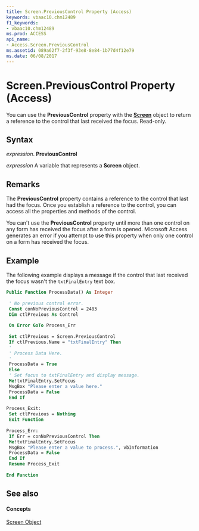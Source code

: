 ```yaml
---
title: Screen.PreviousControl Property (Access)
keywords: vbaac10.chm12489
f1_keywords:
- vbaac10.chm12489
ms.prod: ACCESS
api_name:
- Access.Screen.PreviousControl
ms.assetid: 089a62f7-2f3f-93e8-8e84-1b77d4f12e79
ms.date: 06/08/2017
---
```



# Screen.PreviousControl Property (Access)

You can use the  **PreviousControl** property with the **[Screen](screen-object-access.md)** object to return a reference to the control that last received the focus. Read-only.


## Syntax

 _expression_. **PreviousControl**

 _expression_ A variable that represents a **Screen** object.


## Remarks

The  **PreviousControl** property contains a reference to the control that last had the focus. Once you establish a reference to the control, you can access all the properties and methods of the control.

You can't use the  **PreviousControl** property until more than one control on any form has received the focus after a form is opened. Microsoft Access generates an error if you attempt to use this property when only one control on a form has received the focus.


## Example

The following example displays a message if the control that last received the focus wasn't the  `txtFinalEntry` text box.


```vb
Public Function ProcessData() As Integer 
 
 ' No previous control error. 
 Const conNoPreviousControl = 2483 
 Dim ctlPrevious As Control 
 
 On Error GoTo Process_Err 
 
 Set ctlPrevious = Screen.PreviousControl 
 If ctlPrevious.Name = "txtFinalEntry" Then 
 ' 
 ' Process Data Here. 
 ' 
 ProcessData = True 
 Else 
 ' Set focus to txtFinalEntry and display message. 
 Me!txtFinalEntry.SetFocus 
 MsgBox "Please enter a value here." 
 ProcessData = False 
 End If 
 
Process_Exit: 
 Set ctlPrevious = Nothing 
 Exit Function 
 
Process_Err: 
 If Err = conNoPreviousControl Then 
 Me!txtFinalEntry.SetFocus 
 MsgBox "Please enter a value to process.", vbInformation 
 ProcessData = False 
 End If 
 Resume Process_Exit 
 
End Function
```


## See also


#### Concepts


[Screen Object](screen-object-access.md)

